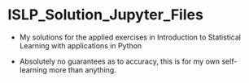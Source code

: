 # ISLP_Solution_Jupyter_Files
- My solutions for the applied exercises in Introduction to Statistical Learning with applications in Python

- Absolutely no guarantees as to accuracy, this is for my own self-learning more than anything.
